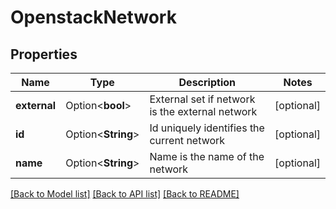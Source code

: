 # OpenstackNetwork

## Properties

Name | Type | Description | Notes
------------ | ------------- | ------------- | -------------
**external** | Option<**bool**> | External set if network is the external network | [optional]
**id** | Option<**String**> | Id uniquely identifies the current network | [optional]
**name** | Option<**String**> | Name is the name of the network | [optional]

[[Back to Model list]](../README.md#documentation-for-models) [[Back to API list]](../README.md#documentation-for-api-endpoints) [[Back to README]](../README.md)


